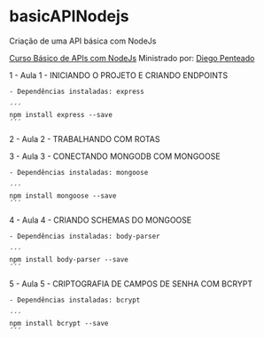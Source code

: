 # basicAPINodejs
Criação de uma API básica com NodeJs

[Curso Básico de APIs com NodeJs](https://www.udemy.com/curso-basico-de-apis-com-nodejs-express-mongodb/learn/v4/content)
Ministrado por: [Diego Penteado](https://github.com/dcpenteado)

1 - Aula 1 - INICIANDO O PROJETO E CRIANDO ENDPOINTS

	- Dependências instaladas: express

	´´´
	npm install express --save
	´´´

2 - Aula 2 - TRABALHANDO COM ROTAS

3 - Aula 3 - CONECTANDO MONGODB COM MONGOOSE

	- Dependências instaladas: mongoose

	´´´
	npm install mongoose --save
	´´´

4 - Aula 4 - CRIANDO SCHEMAS DO MONGOOSE

	- Dependências instaladas: body-parser

	´´´
	npm install body-parser --save
	´´´

5 - Aula 5 - CRIPTOGRAFIA DE CAMPOS DE SENHA COM BCRYPT

	- Dependências instaladas: bcrypt

	´´´
	npm install bcrypt --save
	´´´